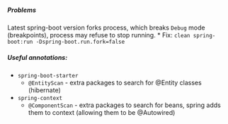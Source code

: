 
##### Problems
Latest spring-boot version forks process, which breaks `Debug` mode (breakpoints), process may refuse to stop running.
    * Fix: `clean spring-boot:run -Dspring-boot.run.fork=false`


##### Useful annotations:
* `spring-boot-starter`
    * `@EntityScan` - extra packages to search for @Entity classes (hibernate)
* `spring-context`
    * `@ComponentScan` - extra packages to search for beans, spring adds them to context (allowing them to be @Autowired)